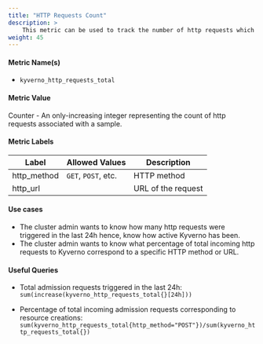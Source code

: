 ```yaml
---
title: "HTTP Requests Count"
description: >
    This metric can be used to track the number of http requests which were triggered as a part of Kyverno.
weight: 45
---
```


#### Metric Name(s)

* `kyverno_http_requests_total`

#### Metric Value

Counter - An only-increasing integer representing the count of http requests associated with a sample.

#### Metric Labels

| Label | Allowed Values | Description |
| --- | --- | --- |
| http\_method | `GET`, `POST`, etc. | HTTP method |
| http\_url | | URL of the request |

#### Use cases

* The cluster admin wants to know how many http requests were triggered in the last 24h hence, know how active Kyverno has been.
* The cluster admin wants to know what percentage of total incoming http requests to Kyverno correspond to a specific HTTP method or URL.

#### Useful Queries

* Total admission requests triggered in the last 24h:<br> 
`sum(increase(kyverno_http_requests_total{}[24h]))`

* Percentage of total incoming admission requests corresponding to resource creations:<br>
`sum(kyverno_http_requests_total{http_method="POST"})/sum(kyverno_http_requests_total{})`